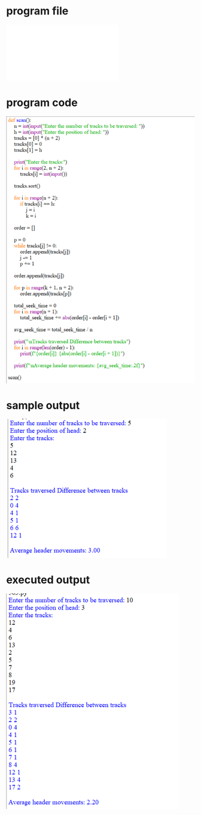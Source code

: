
# program file
![program file](SCAN_566.py)

# program code 
![program code](SCAN_CODE_566.png)

# sample output
![sample output](SCAN_IO_566.png)

# executed output
![executed output](SCAN_EO_566.png)

